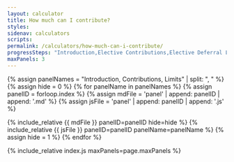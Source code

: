 ```yaml
---
layout: calculator
title: How much can I contribute?
styles:
sidenav: calculators
scripts:
permalink: /calculators/how-much-can-i-contribute/
progressSteps: "Introduction,Elective Contributions,Elective Deferral Limits"
maxPanels: 3
---
```


{% assign panelNames = "Introduction, Contributions, Limits" | split: ", " %}
{% assign hide = 0 %}
{% for panelName in panelNames %}
  {% assign panelID = forloop.index %}
  {% assign mdFile = 'panel' | append: panelID | append: '.md' %}
  {% assign jsFile = 'panel' | append: panelID | append: '.js' %}

  {% include_relative {{ mdFile }} panelID=panelID hide=hide %}
  {% include_relative {{ jsFile }} panelID=panelID panelName=panelName %}
  {% assign hide = 1 %}
{% endfor %}

{% include_relative index.js maxPanels=page.maxPanels %}
